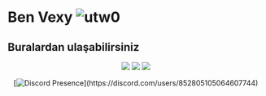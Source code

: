 # Ben Vexy <img src="https://komarev.com/ghpvc/?username=notvexy&label=Ziyaretçi%20Sayısı&color=552b75" alt="utw0" />


## Buralardan ulaşabilirsiniz
<div align="center">
 <a href="https://www.instagram.com/emrhn.akbs/?hl=tr" target"blank_"> <!--Sol tarafa bak abi orada kendi github linkini koy-->
<img src="https://img.shields.io/badge/INSTAGRAM%20-DC3175.svg?&style=for-the-badge&logo=instagram&logoColor=white"></a>
 <a href="https://open.spotify.com/user/31ojfhgn6gqwaq3e7nmypaex2cqq?si=jVnyT9jlTw" target"blank_">
<img src="https://img.shields.io/badge/Spotify%20-1ed760.svg?&style=for-the-badge&logo=spotify&logoColor=white"></a>
<a href="https://discord.com/users/852805105064607744" target"blank_">
<img src="https://img.shields.io/badge/Discord%20-452cdf.svg?&style=for-the-badge&logo=discord&logoColor=white"></a>
</div>
<div align="center">


[![Discord Presence](https://lanyard-profile-readme.vercel.app/api/852805105064607744?theme=light&bg=111111&animated=false&hideDiscrim=true&borderRadius=30px&idleMessage=Probably%20doing%20something%20else...)](https://discord.com/users/852805105064607744)
